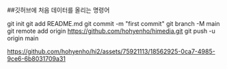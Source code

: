 ##깃허브에 처음 데이터를 올리는 명령어

git init
git add README.md
git commit -m "first commit"
git branch -M main
git remote add origin https://github.com/hohyenho/himedia.git
git push -u origin main

https://github.com/hohyenho/hi2/assets/75921113/18562925-0ca7-4985-9ce6-6b8031709a31

